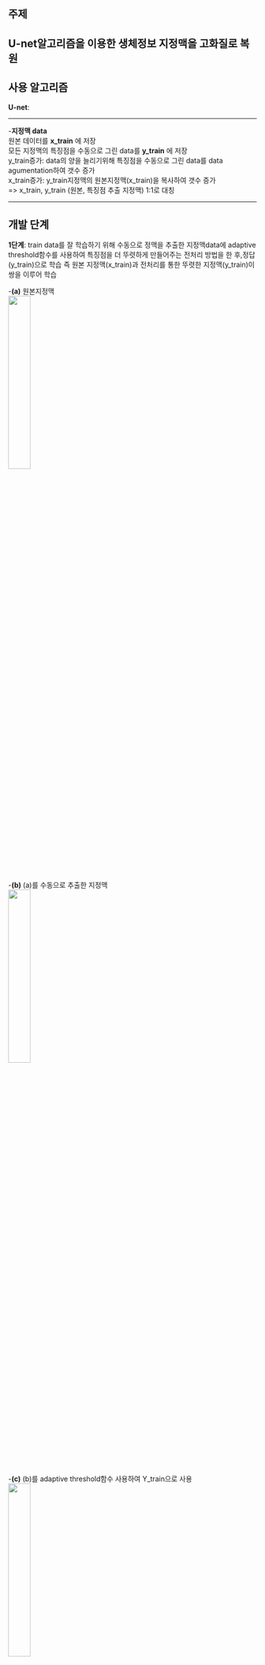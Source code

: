 ## 주제  
U-net알고리즘을 이용한 생체정보 지정맥을 고화질로 복원  
------------------------------------

## 사용 알고리즘  

__U-net__:




--------------------------------------------------------------------

-__지정맥 data__   
원본 데이터를 __x_train__ 에 저장  
모든 지정맥의 특징점을 수동으로 그린 data를 __y_train__ 에 저장  
y_train증가: data의 양을 늘리기위해 특징점을 수동으로 그린 data를 data agumentation하여 갯수 증가  
x_train증가: y_train지정맥의 원본지정맥(x_train)을 복사하여 갯수 증가  
=> x_train, y_train (원본, 특징점 추출 지정맥) 1:1로 대칭  

---------------------------------------------------------------------


## 개발 단계
__1단계__: train data를 잘 학습하기 위해 수동으로 정맥을 추출한 지정맥data에 adaptive threshold함수를 사용하여 특징점을 더 뚜렷하게 만들어주는 전처리 방법을 한 후,정답(y_train)으로 학습
즉 원본 지정맥(x_train)과 전처리를 통한 뚜렷한 지정맥(y_train)이 쌍을 이루어 학습

-__(a)__ 원본지정맥  
<img src="https://user-images.githubusercontent.com/57060127/86255296-e8795680-bbf1-11ea-95c9-d8af8b8534f1.jpg" width="30%">

-__(b)__ (a)를 수동으로 추출한 지정맥  
<img src="https://user-images.githubusercontent.com/57060127/86255546-32fad300-bbf2-11ea-8f59-d7019f45d9df.jpeg" width="30%">

-__(c)__ (b)를 adaptive threshold함수 사용하여 Y_train으로 사용  
<img src="https://user-images.githubusercontent.com/57060127/86256395-40648d00-bbf3-11ea-8be9-a1d5763bf7a1.JPG" width="30%">
<br>


__2단계__: U_net 알고리즘__으로 epoch=45, batch_size=30으로 학습하여 x_test 데이터를 예측
<br>
<br>

__3단계__: mean_iou(교집합/합집합)를 이용한 정확도 계산  
결과 data와 예측 data에서의 전체 정맥중에 정말 정맥인 부분이 얼마나 존재하는지 계산
<br>

---------------------------------------------------------------------------------


## 결과
 
(a) __원본__ |  (b) __예측__ | (c) __(b)에서 임계값이상 특징점 이진화__ |  (d) __세선화__
:------------------------------------:|:-------------------------:|:--------------------------:|:----------------------------:
![](https://user-images.githubusercontent.com/57060127/86254185-6fc5ca80-bbf0-11ea-95c0-b5e69eb57521.jpg)  |  ![](https://user-images.githubusercontent.com/57060127/86254553-efec3000-bbf0-11ea-9bd4-e90a98270d6f.jpg)  |  ![](https://user-images.githubusercontent.com/57060127/86254701-2629af80-bbf1-11ea-8fb1-bbc4c9ad926d.jpg)  |  ![](https://user-images.githubusercontent.com/57060127/86254716-2e81ea80-bbf1-11ea-82ee-72c7d823c870.jpg)
<br>
<br>

----------------

html5up-hyperspace= 웹 구현  
<br>

data augumentation= brightness, contrast, mixture기법을 통해 data양을 증가  
<br>

keras_u-net= keras코드 분석 및 실습  
참고: https://www.kaggle.com/keegil/keras-u-net-starter-lb-0-277  
<br>

mean_iou 함수화: pred사진과 후처리한(정맥추출)사진의 정확도를 계산하기위해 하드코딩

